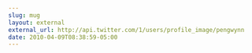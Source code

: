 ```yaml
---
slug: mug
layout: external
external_url: http://api.twitter.com/1/users/profile_image/pengwynn
date: 2010-04-09T08:38:59-05:00
---
```

